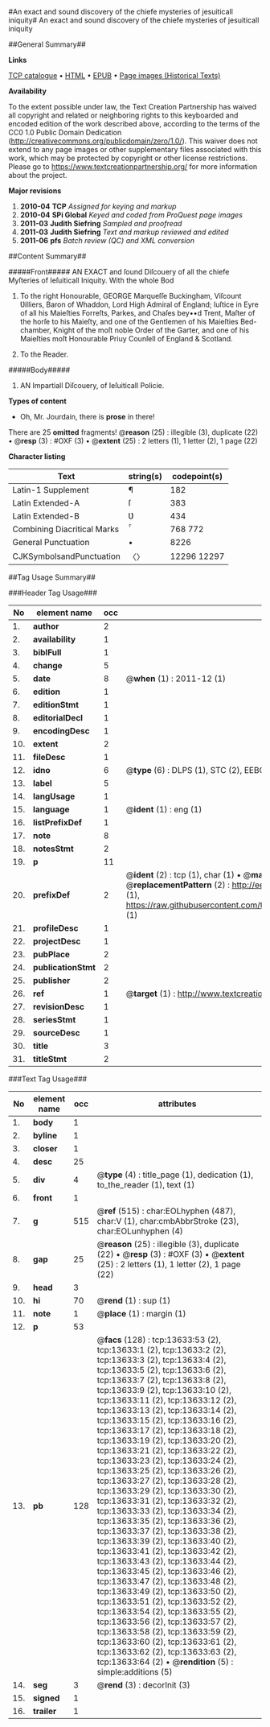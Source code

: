 #An exact and sound discovery of the chiefe mysteries of jesuiticall iniquity#
An exact and sound discovery of the chiefe mysteries of jesuiticall iniquity

##General Summary##

**Links**

[TCP catalogue](http://www.ota.ox.ac.uk/tcp/)  • 
[HTML](http://tei.it.ox.ac.uk/tcp/Texts-HTML/free/A04/A04410.html)  • 
[EPUB](http://tei.it.ox.ac.uk/tcp/Texts-EPUB/free/A04/A04410.epub) • 
[Page images (Historical Texts)](https://historicaltexts.jisc.ac.uk/eebo-99848533e)

**Availability**

To the extent possible under law, the Text Creation Partnership has waived all copyright and related or neighboring rights to this keyboarded and encoded edition of the work described above, according to the terms of the CC0 1.0 Public Domain Dedication (http://creativecommons.org/publicdomain/zero/1.0/). This waiver does not extend to any page images or other supplementary files associated with this work, which may be protected by copyright or other license restrictions. Please go to https://www.textcreationpartnership.org/ for more information about the project.

**Major revisions**

1. __2010-04__ __TCP__ *Assigned for keying and markup*
1. __2010-04__ __SPi Global__ *Keyed and coded from ProQuest page images*
1. __2011-03__ __Judith Siefring__ *Sampled and proofread*
1. __2011-03__ __Judith Siefring__ *Text and markup reviewed and edited*
1. __2011-06__ __pfs__ *Batch review (QC) and XML conversion*

##Content Summary##

#####Front#####
AN EXACT and ſound Diſcouery of all the chiefe Myſteries of Ieſuiticall Iniquity.
With the whole Bod
1. To the right Honourable, GEORGE Marqueſſe Buckingham, Viſcount
Ʋilliers, Baron of Whaddon, Lord High Admiral of England; Iuſtice in Eyre of all his Maieſties Forreſts, Parkes, and Chaſes bey••d Trent, Maſter of the horſe to his Maieſty, and one of the Gentlemen of his Maieſties Bed-chamber, Knight of the moſt noble Order of the Garter, and one of his Maieſties moſt Honourable Priuy Counſell of England & Scotland.

1. To the Reader.

#####Body#####

1. AN Impartiall Diſcouery, of Ieſuiticall Policie.

**Types of content**

  * Oh, Mr. Jourdain, there is **prose** in there!

There are 25 **omitted** fragments! 
 @__reason__ (25) : illegible (3), duplicate (22)  •  @__resp__ (3) : #OXF (3)  •  @__extent__ (25) : 2 letters (1), 1 letter (2), 1 page (22)

**Character listing**


|Text|string(s)|codepoint(s)|
|---|---|---|
|Latin-1 Supplement|¶|182|
|Latin Extended-A|ſ|383|
|Latin Extended-B|Ʋ|434|
|Combining             Diacritical Marks|̀̄|768 772|
|General Punctuation|•|8226|
|CJKSymbolsandPunctuation|〈〉|12296 12297|

##Tag Usage Summary##

###Header Tag Usage###

|No|element name|occ|attributes|
|---|---|---|---|
|1.|__author__|2||
|2.|__availability__|1||
|3.|__biblFull__|1||
|4.|__change__|5||
|5.|__date__|8| @__when__ (1) : 2011-12 (1)|
|6.|__edition__|1||
|7.|__editionStmt__|1||
|8.|__editorialDecl__|1||
|9.|__encodingDesc__|1||
|10.|__extent__|2||
|11.|__fileDesc__|1||
|12.|__idno__|6| @__type__ (6) : DLPS (1), STC (2), EEBO-CITATION (1), PROQUEST (1), VID (1)|
|13.|__label__|5||
|14.|__langUsage__|1||
|15.|__language__|1| @__ident__ (1) : eng (1)|
|16.|__listPrefixDef__|1||
|17.|__note__|8||
|18.|__notesStmt__|2||
|19.|__p__|11||
|20.|__prefixDef__|2| @__ident__ (2) : tcp (1), char (1)  •  @__matchPattern__ (2) : ([0-9\-]+):([0-9IVX]+) (1), (.+) (1)  •  @__replacementPattern__ (2) : http://eebo.chadwyck.com/downloadtiff?vid=$1&page=$2 (1), https://raw.githubusercontent.com/textcreationpartnership/Texts/master/tcpchars.xml#$1 (1)|
|21.|__profileDesc__|1||
|22.|__projectDesc__|1||
|23.|__pubPlace__|2||
|24.|__publicationStmt__|2||
|25.|__publisher__|2||
|26.|__ref__|1| @__target__ (1) : http://www.textcreationpartnership.org/docs/. (1)|
|27.|__revisionDesc__|1||
|28.|__seriesStmt__|1||
|29.|__sourceDesc__|1||
|30.|__title__|3||
|31.|__titleStmt__|2||


###Text Tag Usage###

|No|element name|occ|attributes|
|---|---|---|---|
|1.|__body__|1||
|2.|__byline__|1||
|3.|__closer__|1||
|4.|__desc__|25||
|5.|__div__|4| @__type__ (4) : title_page (1), dedication (1), to_the_reader (1), text (1)|
|6.|__front__|1||
|7.|__g__|515| @__ref__ (515) : char:EOLhyphen (487), char:V (1), char:cmbAbbrStroke (23), char:EOLunhyphen (4)|
|8.|__gap__|25| @__reason__ (25) : illegible (3), duplicate (22)  •  @__resp__ (3) : #OXF (3)  •  @__extent__ (25) : 2 letters (1), 1 letter (2), 1 page (22)|
|9.|__head__|3||
|10.|__hi__|70| @__rend__ (1) : sup (1)|
|11.|__note__|1| @__place__ (1) : margin (1)|
|12.|__p__|53||
|13.|__pb__|128| @__facs__ (128) : tcp:13633:53 (2), tcp:13633:1 (2), tcp:13633:2 (2), tcp:13633:3 (2), tcp:13633:4 (2), tcp:13633:5 (2), tcp:13633:6 (2), tcp:13633:7 (2), tcp:13633:8 (2), tcp:13633:9 (2), tcp:13633:10 (2), tcp:13633:11 (2), tcp:13633:12 (2), tcp:13633:13 (2), tcp:13633:14 (2), tcp:13633:15 (2), tcp:13633:16 (2), tcp:13633:17 (2), tcp:13633:18 (2), tcp:13633:19 (2), tcp:13633:20 (2), tcp:13633:21 (2), tcp:13633:22 (2), tcp:13633:23 (2), tcp:13633:24 (2), tcp:13633:25 (2), tcp:13633:26 (2), tcp:13633:27 (2), tcp:13633:28 (2), tcp:13633:29 (2), tcp:13633:30 (2), tcp:13633:31 (2), tcp:13633:32 (2), tcp:13633:33 (2), tcp:13633:34 (2), tcp:13633:35 (2), tcp:13633:36 (2), tcp:13633:37 (2), tcp:13633:38 (2), tcp:13633:39 (2), tcp:13633:40 (2), tcp:13633:41 (2), tcp:13633:42 (2), tcp:13633:43 (2), tcp:13633:44 (2), tcp:13633:45 (2), tcp:13633:46 (2), tcp:13633:47 (2), tcp:13633:48 (2), tcp:13633:49 (2), tcp:13633:50 (2), tcp:13633:51 (2), tcp:13633:52 (2), tcp:13633:54 (2), tcp:13633:55 (2), tcp:13633:56 (2), tcp:13633:57 (2), tcp:13633:58 (2), tcp:13633:59 (2), tcp:13633:60 (2), tcp:13633:61 (2), tcp:13633:62 (2), tcp:13633:63 (2), tcp:13633:64 (2)  •  @__rendition__ (5) : simple:additions (5)|
|14.|__seg__|3| @__rend__ (3) : decorInit (3)|
|15.|__signed__|1||
|16.|__trailer__|1||
